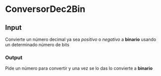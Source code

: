# ConversorDec2Bin

## Input
Convierte un número decimal ya sea _positivo_ o _negativo_ a **binario** usando un determinado número de bits

### Output
Pide un número para convertir y una vez se lo das lo convierte a **binario** 
 
